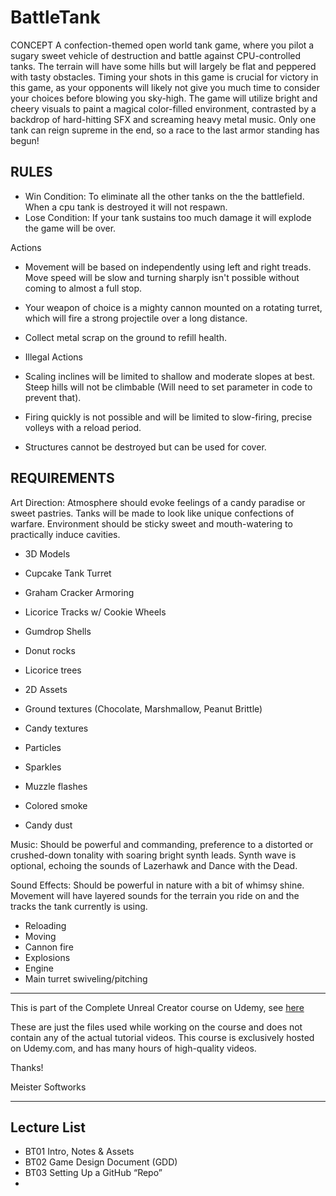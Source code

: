 # BattleTank
CONCEPT
A confection-themed open world tank game, where you pilot a sugary sweet vehicle of destruction and battle against CPU-controlled tanks. The terrain will have some hills but will largely be flat and peppered with tasty obstacles. Timing your shots in this game is crucial for victory in this game, as your opponents will likely not give you much time to consider your choices before blowing you sky-high.
The game will utilize bright and cheery visuals to paint a magical color-filled environment, contrasted by a backdrop of hard-hitting SFX and screaming heavy metal music. Only one tank can reign supreme in the end, so a race to the last armor standing has begun!

## RULES
*	Win Condition: To eliminate all the other tanks on the the battlefield. When a cpu tank is destroyed it will not respawn.
*	Lose Condition: If your tank sustains too much damage it will explode the game will be over.

Actions
*	Movement will be based on independently using left and right treads. Move speed will be slow and turning sharply isn't possible without coming to almost a full stop.
*	Your weapon of choice is a mighty cannon mounted on a rotating turret, which will fire a strong projectile over a long distance.
*	Collect metal scrap on the ground to refill health.

*	Illegal Actions
*	Scaling inclines will be limited to shallow and moderate slopes at best. Steep hills will not be climbable (Will need to set parameter in code to prevent that).
*	Firing quickly is not possible and will be limited to slow-firing, precise volleys with a reload period.
*	Structures cannot be destroyed but can be used for cover.


## REQUIREMENTS

Art Direction: Atmosphere should evoke feelings of a candy paradise or sweet pastries. Tanks will be made to look like unique confections of warfare. Environment should be sticky sweet and mouth-watering to practically induce cavities.
*	3D Models
*	Cupcake Tank Turret
*	Graham Cracker Armoring
*	Licorice Tracks w/ Cookie Wheels
*	Gumdrop Shells
*	Donut rocks
*	Licorice trees

*	2D Assets
*	Ground textures (Chocolate, Marshmallow, Peanut Brittle)
*	Candy textures

*	Particles
*	Sparkles
*	Muzzle flashes
*	Colored smoke
*	Candy dust

Music: Should be powerful and commanding, preference to a distorted or crushed-down tonality with soaring bright synth leads. Synth wave is optional, echoing the sounds of Lazerhawk and Dance with the Dead.
 
Sound Effects: Should be powerful in nature with a bit of whimsy shine. Movement will have layered sounds for the terrain you ride on and the tracks the tank currently is using.
*	Reloading
*	Moving
*	Cannon fire
*	Explosions
*	Engine
*	Main turret swiveling/pitching

---

This is part of the Complete Unreal Creator course on Udemy, see [here](https://www.udemy.com/unrealcourse/learn/v4/overview)

These are just the files used while working on the course and does not contain any of the actual tutorial videos. This course is exclusively hosted on Udemy.com, and has many hours of high-quality videos.

Thanks!

Meister Softworks

---
## Lecture List
* BT01 Intro, Notes & Assets
* BT02 Game Design Document (GDD)
* BT03 Setting Up a GitHub “Repo”
* 
